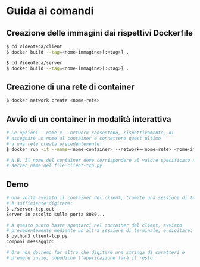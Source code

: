 # Guida ai comandi
## Creazione delle immagini dai rispettivi Dockerfile

```bash
$ cd Videoteca/client
$ docker build --tag=<nome-immagine>[:<tag>] .

$ cd Videoteca/server
$ docker build --tag=<nome-immagine>[:<tag>] .
```

## Creazione di una rete di container

```bash
$ docker network create <nome-rete>
```

## Avvio di un container in modalità interattiva

```bash
# Le opzioni --name e --network consentono, rispettivamente, di
# assegnare un nome al container e connettere quest'ultimo
# a una rete creata precedentemente
$ docker run -it --name=<nome-container> --network=<nome-rete> <nome-immagine> /bin/bash

# N.B. Il nome del container deve corrispondere al valore specificato nella variabile
# server_name nel file client-tcp.py
```

## Demo
```bash
# Una volta avviato il container del client, tramite una sessione di terminale
# è sufficiente digitare:
$ ./server-tcp.out
Server in ascolto sulla porta 8080...

# A questo punto basta spostarci nel container del client, avviato
# precedentemente mediante un'altra sessione di terminale, e digitare:
$ python3 client-tcp.py
Componi messaggio:

# Ora non dovremo far altro che digitare una stringa di caratteri e
# premere invio, dopodiché l'applicazione farà il resto.
```
